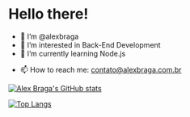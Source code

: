 # Hello there!

- 👋 I’m @alexbraga
- 👀 I’m interested in Back-End Development
- 🌱 I’m currently learning Node.js
<!-- - 💞️ I’m looking to collaborate on ... -->
- 📫 How to reach me: contato@alexbraga.com.br

<!---
alexbraga/alexbraga is a ✨ special ✨ repository because its `README.md` (this file) appears on your GitHub profile.
You can click the Preview link to take a look at your changes.
--->

 [![Alex Braga's GitHub stats](https://github-readme-stats.vercel.app/api?username=alexbraga&show_icons=true&theme=material-palenight&include_all_commits=false&hide_border=true)](https://github.com/anuraghazra/github-readme-stats)

 [![Top Langs](https://github-readme-stats.vercel.app/api/top-langs/?username=alexbraga&theme=material-palenight&layout=compact&hide_border=true)](https://github.com/anuraghazra/github-readme-stats)
